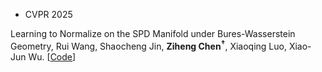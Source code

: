 - <span class="conf-badge">CVPR 2025</span>
<!-- [Learning to Normalize on the SPD Manifold under Bures-Wasserstein geometry](https://openreview.net/forum?id=d1NWq4PjJW), -->
Learning to Normalize on the SPD Manifold under Bures-Wasserstein Geometry,
Rui Wang, Shaocheng Jin, **Ziheng Chen<sup>†</sup>**, Xiaoqing Luo, Xiao-Jun Wu.
[[Code](https://github.com/jjscc/GBWBN)]
<!-- [[Slides](https://github.com/GitZH-Chen/RMLR/raw/main/NeurIPS24_RMLR_PPT.pdf)]
[[Poster](https://github.com/GitZH-Chen/RMLR/raw/main/NeurIPS24_RMLR_Poster.pdf)]
[[Video](https://iclr.cc/virtual/2024/poster/17806)] -->